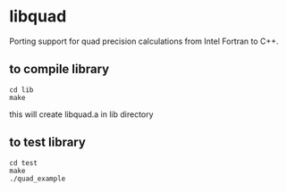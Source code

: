 # libquad
Porting support for quad precision calculations from Intel Fortran to C++.

## to compile library
```
cd lib
make
```
this will create libquad.a in lib directory


## to test library
```
cd test
make 
./quad_example
```
